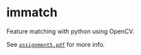 # immatch

Feature matching with python using OpenCV.

See [`assignment5.pdf`](./assignment5.pdf) for more info.

